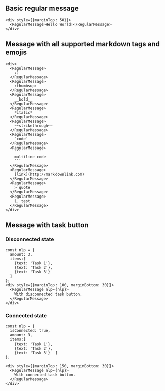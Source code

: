 ## Basic regular message

```
<div style={{marginTop: 50}}>
  <RegularMessage>Hello World!</RegularMessage>
</div>
```

## Message with all supported markdown tags and emojis

```
<div>
  <RegularMessage>
    :)
  </RegularMessage>
  <RegularMessage>
    :thumbsup:
  </RegularMessage>
  <RegularMessage>
    __bold__
  </RegularMessage>
  <RegularMessage>
    *italic*
  </RegularMessage>
  <RegularMessage>
    ~~strikethrough~~
  </RegularMessage>
  <RegularMessage>
    `code`
  </RegularMessage>
  <RegularMessage>
    ```
    multiline code
    ```
  </RegularMessage>
  <RegularMessage>
    [link](http://markdownlink.com)
  </RegularMessage>
  <RegularMessage>
    > quote
  </RegularMessage>
  <RegularMessage>
    1. test
  </RegularMessage>
</div>
```

## Message with task button

### Disconnected state

```
const nlp = {
  amount: 3,
  items:[
    {text: 'Task 1'},
    {text: 'Task 2'},
    {text: 'Task 3'}
  ]
};
<div style={{marginTop: 100, marginBottom: 30}}>
  <RegularMessage nlp={nlp}>
    With disconnected task button.
  </RegularMessage>
</div>
```

### Connected state

```
const nlp = {
  isConnected: true,
  amount: 3,
  items:[
    {text: 'Task 1'},
    {text: 'Task 2'},
    {text: 'Task 3'}  ]
};

<div style={{marginTop: 150, marginBottom: 30}}>
  <RegularMessage nlp={nlp}>
    With connected task button.
  </RegularMessage>
</div>
```
